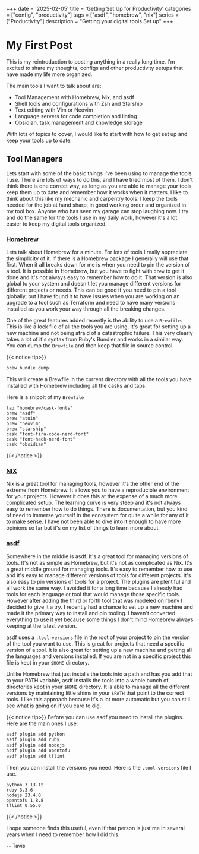 +++
date = '2025-02-05'
title = 'Getting Set Up for Productivity'
categories = ["config", "productivity"]
tags = ["asdf", "homebrew", "nix"]
series = ["Productivity"]
description = "Getting your digital tools Set up"
+++

# My First Post

This is my reintroduction to posting anything in a really long time. I'm excited to share my thoughts, configs and other productivity setups that have made my life more organized.

The main tools I want to talk about are:
- Tool Management with Homebrew, Nix, and asdf
- Shell tools and configurations with Zsh and Starship
- Text editing with Vim or Neovim
- Language servers for code completion and linting
- Obsidian, task management and knowledge storage

With lots of topics to cover, I would like to start with how to get set up and keep your tools up to date.

## Tool Managers

Lets start with some of the basic things I've been using to manage the tools I use. There are lots of ways to do this, and I have tried most of them. I don't think there is one correct way, as long as you are able to manage your tools, keep them up to date and remember how it works when it matters. I like to think about this like my mechanic and carpentry tools. I keep the tools needed for the job at hand sharp, in good working order and organized in my tool box. Anyone who has seen my garage can stop laughing now. I try and do the same for the tools I use in my daily work, however it's a lot easier to keep my digital tools organized.

### [Homebrew](https://brew.sh/)

Lets talk about Homebrew for a minute. For lots of tools I really appreciate the simplicity of it. If there is a Homebrew package I generally will use that first. When it all breaks down for me is when you need to pin the version of a tool. It is possible in Homebrew, but you have to fight with `brew` to get it done and it's not always easy to remember how to do it. That version is also global to your system and doesn't let you manage different versions for different projects or needs. This can be good if you need to pin a tool globally, but I have found it to have issues when you are working on an upgrade to a tool such as Terraform and need to have many versions installed as you work your way through all the breaking changes.

One of the great features added recently is the ability to use a `Brewfile`. This is like a lock file of all the tools you are using. It's great for setting up a new machine and not being afraid of a catastrophic failure. This very clearly takes a lot of it's syntax from Ruby's Bundler and works in a similar way. You can dump the `Brewfile` and then keep that file in source control.

{{< notice tip>}}
```bash
brew bundle dump
```
This will create a Brewfile in the current directory with all the tools you have installed with Homebrew including all the casks and taps.

Here is a snippit of my `Brewfile`
```text
tap "homebrew/cask-fonts"
brew "asdf"
brew "atuin"
brew "neovim"
brew "starship"
cask "font-fira-code-nerd-font"
cask "font-hack-nerd-font"
cask "obsidian"
```
{{< /notice >}}

### [NIX](https://nixos.org/)

Nix is a great tool for managing tools, however it's the other end of the extreme from Homebrew. It allows you to have a reproducible environment for your projects. However it does this at the expense of a much more complicated setup. The learning curve is very steep and it's not always easy to remember how to do things. There is documentation, but you kind of need to immerse yourself in the ecosystem for quite a while for any of it to make sense. I have not been able to dive into it enough to have more opinions so far but it's on my list of things to learn more about.

### [asdf](https://asdf-vm.com/)

Somewhere in the middle is asdf. It's a great tool for managing versions of tools. It's not as simple as Homebrew, but it's not as complicated as Nix. It's a great middle ground for managing tools. It's easy to remember how to use and it's easy to manage different versions of tools for different projects. It's also easy to pin versions of tools for a project. The plugins are plentiful and all work the same way. I avoided it for a long time because I already had tools for each language or tool that would manage those specific tools. However after adding the third or forth tool that was modeled on rbenv I decided to give it a try.  I recently had a chance to set up a new machine and made it the primary way to install and pin tooling. I haven't converted everything to use it yet because some things I don't mind Homebrew always keeping at the latest version.

asdf uses a `.tool-versions` file in the root of your project to pin the version of the tool you want to use. This is great for projects that need a specific version of a tool. It is also great for setting up a new machine and getting all the languages and versions installed. If you are not in a specific project this file is kept in your `$HOME` directory.

Unlike Homebrew that just installs the tools into a path and has you add that to your PATH variable, asdf installs the tools into a whole bunch of directories kept in your `$HOME` directory. It is able to manage all the different versions by maintaining little shims in your `$PATH` that point to the correct tools. I like this approach because it's a lot more automatic but you can still see what is going on if you care to dig.

{{< notice tip>}}
Before you can use asdf you need to install the plugins. Here are the main ones I use:
```bash
asdf plugin add python
asdf plugin add ruby
asdf plugin add nodejs
asdf plugin add opentofu
asdf plugin add tflint
```

Then you can install the versions you need. Here is the `.tool-versions` file I use.
```text
python 3.13.1t
ruby 3.3.6
nodejs 23.4.0
opentofu 1.8.8
tflint 0.55.0
```
{{< /notice >}}

I hope someone finds this useful, even if that person is just me in several years when I need to remember how I did this.

 -- Tavis
